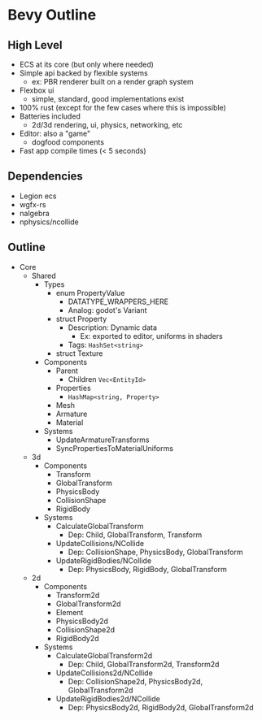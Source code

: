 # Bevy Outline

## High Level

* ECS at its core (but only where needed)
* Simple api backed by flexible systems
    * ex: PBR renderer built on a render graph system 
* Flexbox ui
    * simple, standard, good implementations exist
* 100% rust (except for the few cases where this is impossible)
* Batteries included
    * 2d/3d rendering, ui, physics, networking, etc
* Editor: also a "game"
    * dogfood components
* Fast app compile times (< 5 seconds) 

## Dependencies

* Legion ecs
* wgfx-rs
* nalgebra
* nphysics/ncollide

## Outline

* Core
    * Shared
        * Types
            * enum PropertyValue
                * DATATYPE_WRAPPERS_HERE
                * Analog: godot's Variant
            * struct Property
                * Description: Dynamic data
                    * Ex: exported to editor, uniforms in shaders 
                * Tags: ```HashSet<string>```
            * struct Texture
        * Components
            <!-- Hierarchy -->
            * Parent
                * Children ```Vec<EntityId>```
            <!-- Properties-->
            * Properties
                * ```HashMap<string, Property>```
            <!-- Rendering -->
            * Mesh
            * Armature
            * Material 
        * Systems
            <!-- Rendering -->
            * UpdateArmatureTransforms
            * SyncPropertiesToMaterialUniforms
    * 3d
        * Components
            <!-- Position -->
            * Transform
            * GlobalTransform
            <!-- Physics -->
            * PhysicsBody
            * CollisionShape
            * RigidBody
        * Systems
            <!-- Position -->
            * CalculateGlobalTransform
                * Dep: Child, GlobalTransform, Transform
            <!-- Physics -->
            * UpdateCollisions/NCollide
                * Dep: CollisionShape, PhysicsBody, GlobalTransform
            * UpdateRigidBodies/NCollide
                * Dep: PhysicsBody, RigidBody, GlobalTransform
    * 2d
        * Components
            <!-- Position -->
            * Transform2d
            * GlobalTransform2d
            <!-- UI -->
            * Element
            <!-- Physics -->
            * PhysicsBody2d
            * CollisionShape2d
            * RigidBody2d
        * Systems
            <!-- Position -->
            * CalculateGlobalTransform2d
                * Dep: Child, GlobalTransform2d, Transform2d
            <!-- Physics -->
            * UpdateCollisions2d/NCollide
                * Dep: CollisionShape2d, PhysicsBody2d, GlobalTransform2d
            * UpdateRigidBodies2d/NCollide
                * Dep: PhysicsBody2d, RigidBody2d, GlobalTransform2d